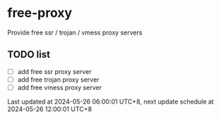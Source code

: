
# free-proxy
Provide free ssr / trojan / vmess proxy servers


## TODO list
- [ ] add free ssr proxy server
- [ ] add free trojan proxy server
- [ ] add free vmess proxy server

Last updated at 2024-05-26 06:00:01 UTC+8, next update schedule at 2024-05-26 12:00:01 UTC+8

